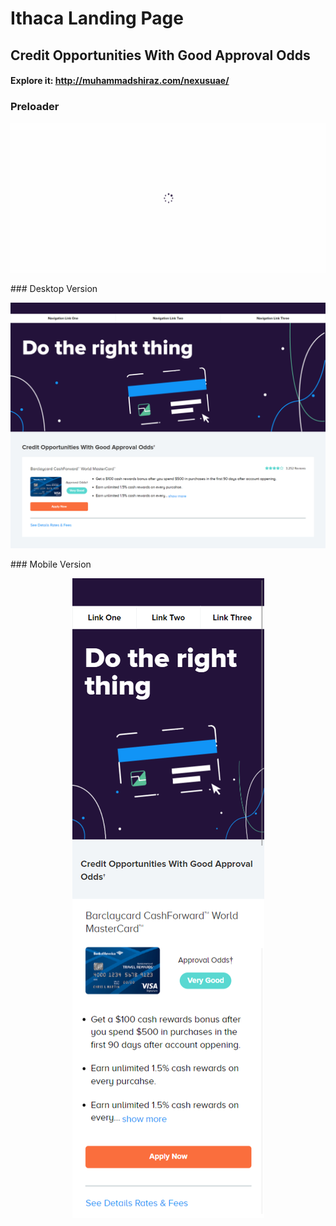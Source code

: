 # Ithaca Landing Page
## Credit Opportunities With Good Approval Odds
#### Explore it: http://muhammadshiraz.com/nexusuae/

### Preloader
<p align="center">
  <img src="etc/preloader.jpg">
</p>
### Desktop Version
<p align="center">
  <img src="etc/desktop_version.jpg">
</p>
### Mobile Version
<p align="center">
  <img src="etc/mobile_version.jpg">
</p>